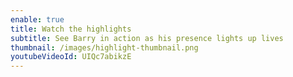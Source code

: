 ```yaml
---
enable: true
title: Watch the highlights
subtitle: See Barry in action as his presence lights up lives
thumbnail: /images/highlight-thumbnail.png
youtubeVideoId: UIQc7abikzE
---
```


